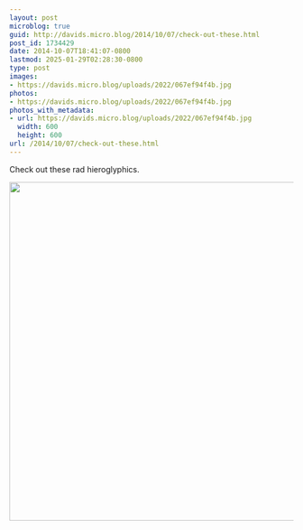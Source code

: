 ```yaml
---
layout: post
microblog: true
guid: http://davids.micro.blog/2014/10/07/check-out-these.html
post_id: 1734429
date: 2014-10-07T18:41:07-0800
lastmod: 2025-01-29T02:28:30-0800
type: post
images:
- https://davids.micro.blog/uploads/2022/067ef94f4b.jpg
photos:
- https://davids.micro.blog/uploads/2022/067ef94f4b.jpg
photos_with_metadata:
- url: https://davids.micro.blog/uploads/2022/067ef94f4b.jpg
  width: 600
  height: 600
url: /2014/10/07/check-out-these.html
---
```

Check out these rad hieroglyphics.

<img src="/uploads/2022/067ef94f4b.jpg" width="600" height="600" alt="">
